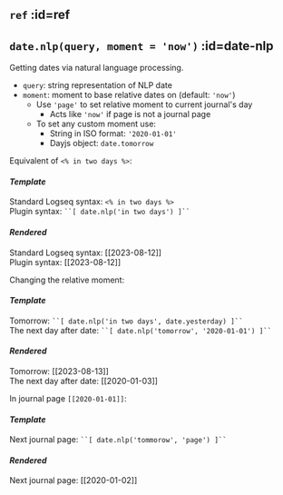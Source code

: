 ## `ref` :id=ref

## `date.nlp(query, moment = 'now')` :id=date-nlp
Getting dates via natural language processing.

- `query`: string representation of NLP date
- `moment`: moment to base relative dates on (default: `'now'`)
    - Use `'page'` to set relative moment to current journal's day
        - Acts like `'now'` if page is not a journal page
    - To set any custom moment use:
        - String in ISO format: `'2020-01-01'`
        - Dayjs object: `date.tomorrow`

<!-- panels:start -->
<!-- div:left-panel -->
Equivalent of `<% in two days %>`:

<!-- div:right-panel -->
<!-- tabs:start -->
#### ***Template***
Standard Logseq syntax: `<% in two days %>` \
Plugin syntax: ` ``[ date.nlp('in two days') ]`` `

#### ***Rendered***
Standard Logseq syntax: [[2023-08-12]] \
Plugin syntax: [[2023-08-12]]
<!-- tabs:end -->


<!-- div:left-panel -->
Changing the relative moment:

<!-- div:right-panel -->
<!-- tabs:start -->
#### ***Template***
Tomorrow: ` ``[ date.nlp('in two days', date.yesterday) ]`` ` \
The next day after date: ` ``[ date.nlp('tomorrow', '2020-01-01') ]`` `

#### ***Rendered***
Tomorrow: [[2023-08-13]] \
The next day after date: [[2020-01-03]]
<!-- tabs:end -->


<!-- div:left-panel -->
In journal page `[[2020-01-01]]`:

<!-- div:right-panel -->
<!-- tabs:start -->
#### ***Template***
Next journal page: ` ``[ date.nlp('tommorow', 'page') ]`` `

#### ***Rendered***
Next journal page: [[2020-01-02]]
<!-- tabs:end -->

<!-- panels:end -->
